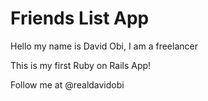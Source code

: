# Friends List App

Hello my name is David Obi, I am a freelancer

This is my first Ruby on Rails App!

Follow me at @realdavidobi

